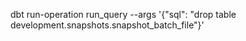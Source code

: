 dbt run-operation run_query --args '{"sql": "drop table development.snapshots.snapshot_batch_file"}'